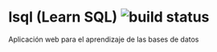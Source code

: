 
# lsql (Learn SQL) ![build status](https://api.travis-ci.org/emartinm/lsql.svg?branch=master)
Aplicación web para el aprendizaje de las bases de datos
